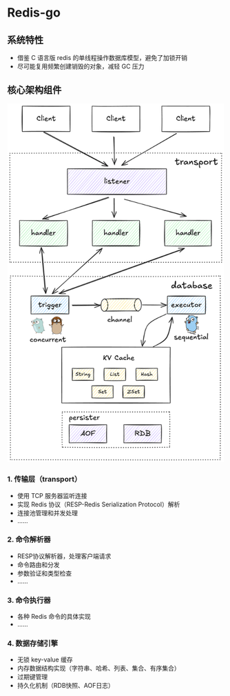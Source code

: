# Redis-go

## 系统特性

- 借鉴 C 语言版 redis 的单线程操作数据库模型，避免了加锁开销
- 尽可能复用频繁创建销毁的对象，减轻 GC 压力

## 核心架构组件

![architecure](assets/architecture.png)

### 1. 传输层（transport）

- 使用 TCP 服务器监听连接
- 实现 Redis 协议（RESP-Redis Serialization Protocol）解析
- 连接池管理和并发处理
- ……

### 2. 命令解析器

- RESP协议解析器，处理客户端请求
- 命令路由和分发
- 参数验证和类型检查
- ……

### 3. 命令执行器

- 各种 Redis 命令的具体实现
- ……

### 4. 数据存储引擎

- 无锁 key-value 缓存
- 内存数据结构实现（字符串、哈希、列表、集合、有序集合）
- 过期键管理
- 持久化机制（RDB快照、AOF日志）

